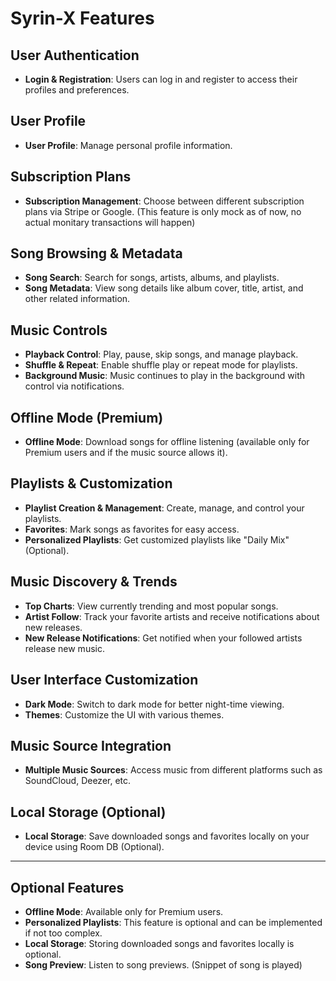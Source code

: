 # Syrin-X Features

## User Authentication
- **Login & Registration**: Users can log in and register to access their profiles and preferences.

## User Profile
- **User Profile**: Manage personal profile information.

## Subscription Plans
- **Subscription Management**: Choose between different subscription plans via Stripe or Google. (This feature is only mock as of now, no actual monitary transactions will happen)

## Song Browsing & Metadata
- **Song Search**: Search for songs, artists, albums, and playlists.
- **Song Metadata**: View song details like album cover, title, artist, and other related information.

## Music Controls
- **Playback Control**: Play, pause, skip songs, and manage playback.
- **Shuffle & Repeat**: Enable shuffle play or repeat mode for playlists.
- **Background Music**: Music continues to play in the background with control via notifications.

## Offline Mode (Premium)
- **Offline Mode**: Download songs for offline listening (available only for Premium users and if the music source allows it).

## Playlists & Customization
- **Playlist Creation & Management**: Create, manage, and control your playlists.
- **Favorites**: Mark songs as favorites for easy access.
- **Personalized Playlists**: Get customized playlists like "Daily Mix" (Optional).
  
## Music Discovery & Trends
- **Top Charts**: View currently trending and most popular songs.
- **Artist Follow**: Track your favorite artists and receive notifications about new releases.
- **New Release Notifications**: Get notified when your followed artists release new music.

## User Interface Customization
- **Dark Mode**: Switch to dark mode for better night-time viewing.
- **Themes**: Customize the UI with various themes.

## Music Source Integration
- **Multiple Music Sources**: Access music from different platforms such as SoundCloud, Deezer, etc.

## Local Storage (Optional)
- **Local Storage**: Save downloaded songs and favorites locally on your device using Room DB (Optional).

---

## Optional Features
- **Offline Mode**: Available only for Premium users.
- **Personalized Playlists**: This feature is optional and can be implemented if not too complex.
- **Local Storage**: Storing downloaded songs and favorites locally is optional.
- **Song Preview**: Listen to song previews. (Snippet of song is played)
